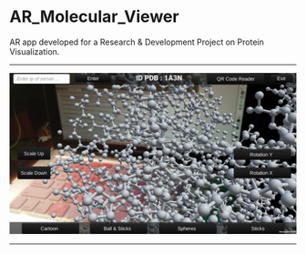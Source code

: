 # AR_Molecular_Viewer
AR app developed for a Research &amp; Development Project on Protein Visualization.
_____________________________
![alt text](https://github.com/ElieSol/AR_Molecular_Viewer/blob/master/demo1.png)
_____________________________
